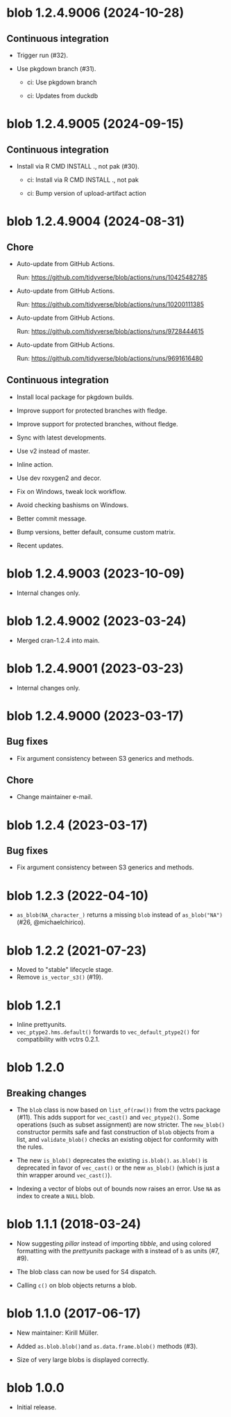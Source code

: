 <!-- NEWS.md is maintained by https://fledge.cynkra.com, contributors should not edit this file -->

# blob 1.2.4.9006 (2024-10-28)

## Continuous integration

  - Trigger run (#32).

  - Use pkgdown branch (#31).
    
      - ci: Use pkgdown branch
    
      - ci: Updates from duckdb


# blob 1.2.4.9005 (2024-09-15)

## Continuous integration

  - Install via R CMD INSTALL ., not pak (#30).
    
      - ci: Install via R CMD INSTALL ., not pak
    
      - ci: Bump version of upload-artifact action


# blob 1.2.4.9004 (2024-08-31)

## Chore

  - Auto-update from GitHub Actions.
    
    Run: https://github.com/tidyverse/blob/actions/runs/10425482785

  - Auto-update from GitHub Actions.
    
    Run: https://github.com/tidyverse/blob/actions/runs/10200111385

  - Auto-update from GitHub Actions.
    
    Run: https://github.com/tidyverse/blob/actions/runs/9728444615

  - Auto-update from GitHub Actions.
    
    Run: https://github.com/tidyverse/blob/actions/runs/9691616480

## Continuous integration

  - Install local package for pkgdown builds.

  - Improve support for protected branches with fledge.

  - Improve support for protected branches, without fledge.

  - Sync with latest developments.

  - Use v2 instead of master.

  - Inline action.

  - Use dev roxygen2 and decor.

  - Fix on Windows, tweak lock workflow.

  - Avoid checking bashisms on Windows.

  - Better commit message.

  - Bump versions, better default, consume custom matrix.

  - Recent updates.


# blob 1.2.4.9003 (2023-10-09)

- Internal changes only.


# blob 1.2.4.9002 (2023-03-24)

- Merged cran-1.2.4 into main.


# blob 1.2.4.9001 (2023-03-23)

- Internal changes only.


# blob 1.2.4.9000 (2023-03-17)

## Bug fixes

- Fix argument consistency between S3 generics and methods.

## Chore

- Change maintainer e-mail.


# blob 1.2.4 (2023-03-17)

## Bug fixes

- Fix argument consistency between S3 generics and methods.


# blob 1.2.3 (2022-04-10)

- `as_blob(NA_character_)` returns a missing `blob` instead of `as_blob("NA")` (#26, @michaelchirico).


# blob 1.2.2 (2021-07-23)

- Moved to "stable" lifecycle stage.
- Remove `is_vector_s3()` (#19).


# blob 1.2.1

- Inline prettyunits.
- `vec_ptype2.hms.default()` forwards to `vec_default_ptype2()` for compatibility with vctrs 0.2.1.


# blob 1.2.0

## Breaking changes

- The `blob` class is now based on `list_of(raw())` from the vctrs package (#11). This adds support for `vec_cast()` and `vec_ptype2()`. Some operations (such as subset assignment) are now stricter. The `new_blob()` constructor permits safe and fast construction of `blob` objects from a list, and `validate_blob()` checks an existing object for conformity with the rules.

- The new `is_blob()` deprecates the existing `is.blob()`. `as.blob()` is deprecated in favor of `vec_cast()` or the new `as_blob()` (which is just a thin wrapper around `vec_cast()`).

- Indexing a vector of blobs out of bounds now raises an error. Use `NA` as index to create a `NULL` blob.


# blob 1.1.1 (2018-03-24)

- Now suggesting *pillar* instead of importing *tibble*, and using colored
  formatting with the *prettyunits* package with `B` instead of `b` as units
  (#7, #9).

- The blob class can now be used for S4 dispatch.

- Calling `c()` on blob objects returns a blob.


# blob 1.1.0 (2017-06-17)

- New maintainer: Kirill Müller.

- Added `as.blob.blob()`and `as.data.frame.blob()` methods (#3).

- Size of very large blobs is displayed correctly.


# blob 1.0.0

- Initial release.
